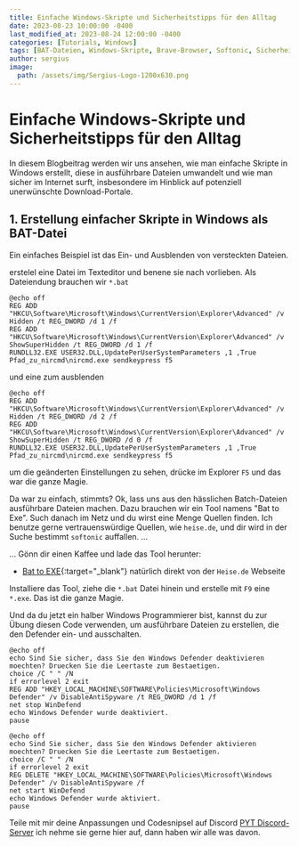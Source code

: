 ```yaml
---
title: Einfache Windows-Skripte und Sicherheitstipps für den Alltag
date: 2023-08-23 10:00:00 -0400
last_modified_at: 2023-08-24 12:00:00 -0400
categories: [Tutorials, Windows]
tags: [BAT-Dateien, Windows-Skripte, Brave-Browser, Softonic, Sicherheit, Datenschutz, "Bat to EXE"]
author: sergius
image:
  path: /assets/img/Sergius-Logo-1200x630.png
---
```


# Einfache Windows-Skripte und Sicherheitstipps für den Alltag

In diesem Blogbeitrag werden wir uns ansehen, wie man einfache Skripte in Windows erstellt, diese in ausführbare Dateien umwandelt und wie man sicher im Internet surft, insbesondere im Hinblick auf potenziell unerwünschte Download-Portale.

## 1. Erstellung einfacher Skripte in Windows als BAT-Datei

Ein einfaches Beispiel ist das Ein- und Ausblenden von versteckten Dateien.

erstelel eine Datei im Texteditor und benene sie nach vorlieben. Als Dateiendung brauchen wir ``*.bat``

```Dateiendungen anzeigen
@echo off
REG ADD "HKCU\Software\Microsoft\Windows\CurrentVersion\Explorer\Advanced" /v Hidden /t REG_DWORD /d 1 /f
REG ADD "HKCU\Software\Microsoft\Windows\CurrentVersion\Explorer\Advanced" /v ShowSuperHidden /t REG_DWORD /d 1 /f
RUNDLL32.EXE USER32.DLL,UpdatePerUserSystemParameters ,1 ,True
Pfad_zu_nircmd\nircmd.exe sendkeypress f5
```

und eine zum ausblenden

```Dateiendungen verbergen
@echo off
REG ADD "HKCU\Software\Microsoft\Windows\CurrentVersion\Explorer\Advanced" /v Hidden /t REG_DWORD /d 2 /f
REG ADD "HKCU\Software\Microsoft\Windows\CurrentVersion\Explorer\Advanced" /v ShowSuperHidden /t REG_DWORD /d 0 /f
RUNDLL32.EXE USER32.DLL,UpdatePerUserSystemParameters ,1 ,True
Pfad_zu_nircmd\nircmd.exe sendkeypress f5
```

um die geänderten Einstellungen zu sehen, drücke im Explorer `F5` und das war die ganze Magie.

Da war zu einfach, stimmts? Ok, lass uns aus den hässlichen Batch-Dateien ausführbare Dateien machen. Dazu brauchen wir ein Tool namens "Bat to Exe". Such danach im Netz und du wirst eine Menge Quellen finden. Ich benutze gerne vertrauenswürdige Quellen, wie `heise.de`, und dir wird in der Suche bestimmt `softonic` auffallen. ...

... Gönn dir einen Kaffee und lade das Tool herunter:

- [Bat to EXE](https://pyt-academy.github.io/){:target="_blank"} natürlich direkt von der `Heise.de` Webseite

Installiere das Tool, ziehe die `*.bat` Datei hinein und erstelle mit `F9` eine `*.exe`. Das ist die ganze Magie.

Und da du jetzt ein halber Windows Programmierer bist, kannst du zur Übung diesen Code verwenden, um ausführbare Dateien zu erstellen, die den Defender ein- und ausschalten.

```Defender OFF
@echo off
echo Sind Sie sicher, dass Sie den Windows Defender deaktivieren moechten? Druecken Sie die Leertaste zum Bestaetigen.
choice /C " " /N
if errorlevel 2 exit
REG ADD "HKEY_LOCAL_MACHINE\SOFTWARE\Policies\Microsoft\Windows Defender" /v DisableAntiSpyware /t REG_DWORD /d 1 /f
net stop WinDefend
echo Windows Defender wurde deaktiviert.
pause
```

```Defender ON
@echo off
echo Sind Sie sicher, dass Sie den Windows Defender aktivieren moechten? Druecken Sie die Leertaste zum Bestaetigen.
choice /C " " /N
if errorlevel 2 exit
REG DELETE "HKEY_LOCAL_MACHINE\SOFTWARE\Policies\Microsoft\Windows Defender" /v DisableAntiSpyware /f
net start WinDefend
echo Windows Defender wurde aktiviert.
pause
```

Teile mit mir deine Anpassungen und Codesnipsel auf Discord [PYT Discord-Server](https://discord.gg/WxaJcnuXAh) ich nehme sie gerne hier auf, dann haben wir alle was davon.

